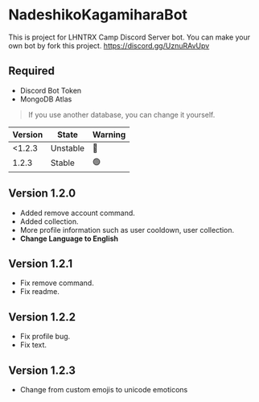 # NadeshikoKagamiharaBot

This is project for LHNTRX Camp Discord Server bot.
You can make your own bot by fork this project.
https://discord.gg/UznuRAvUpv

## Required
- Discord Bot Token
- MongoDB Atlas
>If you use another database, you can change it yourself.

| Version | State                          | Warning              |
| ------- | ------------------------------ | -------------------- |
| <1.2.3  | Unstable                       | :stop_sign:          |
| 1.2.3   | Stable                         | :green_circle:       |

## Version 1.2.0
- Added remove account command.
- Added collection.
- More profile information such as user cooldown, user collection.
- **Change Language to English**

## Version 1.2.1
- Fix remove command.
- Fix readme.

## Version 1.2.2
- Fix profile bug.
- Fix text.

## Version 1.2.3
- Change from custom emojis to unicode emoticons